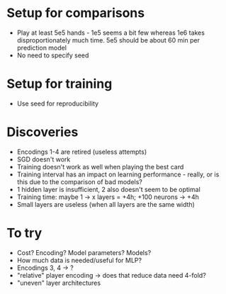 # Setup for comparisons
- Play at least 5e5 hands - 1e5 seems a bit few whereas 1e6 takes disproportionately much time.
  5e5 should be about 60 min per prediction model
- No need to specify seed

# Setup for training
- Use seed for reproducibility

# Discoveries
- Encodings 1-4 are retired (useless attempts)
- SGD doesn't work
- Training doesn't work as well when playing the best card
- Training interval has an impact on learning performance - really, or is this
  due to the comparison of bad models?
- 1 hidden layer is insufficient, 2 also doesn't seem to be optimal
- Training time: maybe 1 -> x layers = +4h; +100 neurons -> +4h
- Small layers are useless (when all layers are the same width)

# To try
- Cost? Encoding? Model parameters? Models?
- How much data is needed/useful for MLP?
- Encodings 3, 4 -> ?
- "relative" player encoding -> does that reduce data need 4-fold?
- "uneven" layer architectures

